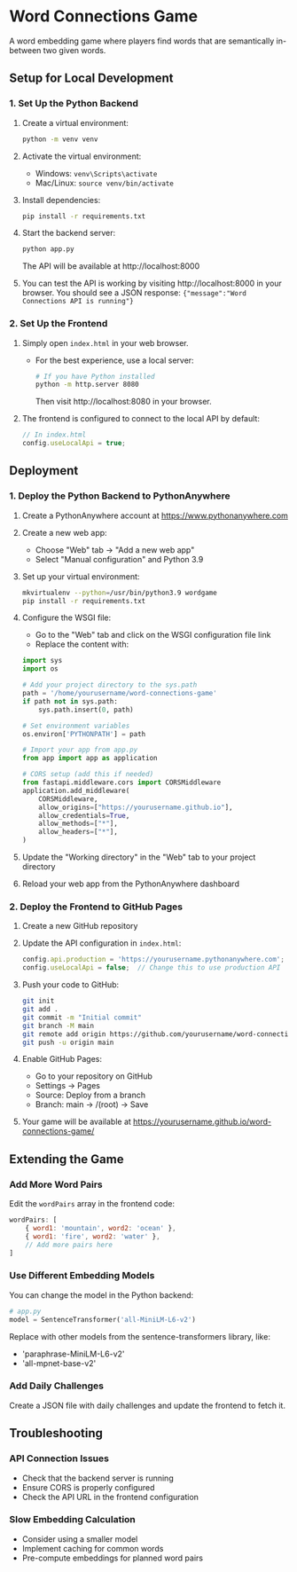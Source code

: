# Word Connections Game

A word embedding game where players find words that are semantically in-between two given words.

## Setup for Local Development

### 1. Set Up the Python Backend

1. Create a virtual environment:
   ```bash
   python -m venv venv
   ```

2. Activate the virtual environment:
   - Windows: `venv\Scripts\activate`
   - Mac/Linux: `source venv/bin/activate`

3. Install dependencies:
   ```bash
   pip install -r requirements.txt
   ```

4. Start the backend server:
   ```bash
   python app.py
   ```

   The API will be available at http://localhost:8000

5. You can test the API is working by visiting http://localhost:8000 in your browser. You should see a JSON response: `{"message":"Word Connections API is running"}`

### 2. Set Up the Frontend

1. Simply open `index.html` in your web browser.
   
   - For the best experience, use a local server:
     ```bash
     # If you have Python installed
     python -m http.server 8080
     ```
     Then visit http://localhost:8080 in your browser.

2. The frontend is configured to connect to the local API by default:
   ```javascript
   // In index.html
   config.useLocalApi = true;
   ```

## Deployment

### 1. Deploy the Python Backend to PythonAnywhere

1. Create a PythonAnywhere account at https://www.pythonanywhere.com

2. Create a new web app:
   - Choose "Web" tab → "Add a new web app"
   - Select "Manual configuration" and Python 3.9

3. Set up your virtual environment:
   ```bash
   mkvirtualenv --python=/usr/bin/python3.9 wordgame
   pip install -r requirements.txt
   ```

4. Configure the WSGI file:
   - Go to the "Web" tab and click on the WSGI configuration file link
   - Replace the content with:

   ```python
   import sys
   import os

   # Add your project directory to the sys.path
   path = '/home/yourusername/word-connections-game'
   if path not in sys.path:
       sys.path.insert(0, path)

   # Set environment variables
   os.environ['PYTHONPATH'] = path

   # Import your app from app.py
   from app import app as application
   
   # CORS setup (add this if needed)
   from fastapi.middleware.cors import CORSMiddleware
   application.add_middleware(
       CORSMiddleware,
       allow_origins=["https://yourusername.github.io"],
       allow_credentials=True,
       allow_methods=["*"],
       allow_headers=["*"],
   )
   ```

5. Update the "Working directory" in the "Web" tab to your project directory

6. Reload your web app from the PythonAnywhere dashboard

### 2. Deploy the Frontend to GitHub Pages

1. Create a new GitHub repository

2. Update the API configuration in `index.html`:
   ```javascript
   config.api.production = 'https://yourusername.pythonanywhere.com';
   config.useLocalApi = false;  // Change this to use production API
   ```

3. Push your code to GitHub:
   ```bash
   git init
   git add .
   git commit -m "Initial commit"
   git branch -M main
   git remote add origin https://github.com/yourusername/word-connections-game.git
   git push -u origin main
   ```

4. Enable GitHub Pages:
   - Go to your repository on GitHub
   - Settings → Pages
   - Source: Deploy from a branch
   - Branch: main → /(root) → Save

5. Your game will be available at https://yourusername.github.io/word-connections-game/

## Extending the Game

### Add More Word Pairs

Edit the `wordPairs` array in the frontend code:

```javascript
wordPairs: [
    { word1: 'mountain', word2: 'ocean' },
    { word1: 'fire', word2: 'water' },
    // Add more pairs here
]
```

### Use Different Embedding Models

You can change the model in the Python backend:

```python
# app.py
model = SentenceTransformer('all-MiniLM-L6-v2')
```

Replace with other models from the sentence-transformers library, like:
- 'paraphrase-MiniLM-L6-v2'
- 'all-mpnet-base-v2'

### Add Daily Challenges

Create a JSON file with daily challenges and update the frontend to fetch it.

## Troubleshooting

### API Connection Issues

- Check that the backend server is running
- Ensure CORS is properly configured
- Check the API URL in the frontend configuration

### Slow Embedding Calculation

- Consider using a smaller model
- Implement caching for common words
- Pre-compute embeddings for planned word pairs